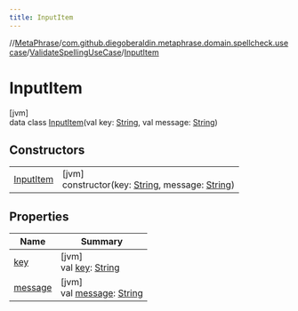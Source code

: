 ```yaml
---
title: InputItem
---
```

//[MetaPhrase](../../../../index.html)/[com.github.diegoberaldin.metaphrase.domain.spellcheck.usecase](../../index.html)/[ValidateSpellingUseCase](../index.html)/[InputItem](index.html)



# InputItem



[jvm]\
data class [InputItem](index.html)(val key: [String](https://kotlinlang.org/api/latest/jvm/stdlib/kotlin/-string/index.html), val message: [String](https://kotlinlang.org/api/latest/jvm/stdlib/kotlin/-string/index.html))



## Constructors


| | |
|---|---|
| [InputItem](-input-item.html) | [jvm]<br>constructor(key: [String](https://kotlinlang.org/api/latest/jvm/stdlib/kotlin/-string/index.html), message: [String](https://kotlinlang.org/api/latest/jvm/stdlib/kotlin/-string/index.html)) |


## Properties


| Name | Summary |
|---|---|
| [key](key.html) | [jvm]<br>val [key](key.html): [String](https://kotlinlang.org/api/latest/jvm/stdlib/kotlin/-string/index.html) |
| [message](message.html) | [jvm]<br>val [message](message.html): [String](https://kotlinlang.org/api/latest/jvm/stdlib/kotlin/-string/index.html) |

